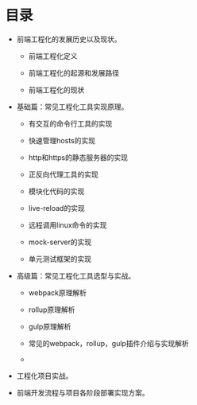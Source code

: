 # 目录

* 前端工程化的发展历史以及现状。

  * 前端工程化定义

  * 前端工程化的起源和发展路径

  * 前端工程化的现状

* 基础篇：常见工程化工具实现原理。

  * 有交互的命令行工具的实现

  * 快速管理hosts的实现

  * http和https的静态服务器的实现

  * 正反向代理工具的实现

  * 模块化代码的实现

  * live-reload的实现

  * 远程调用linux命令的实现

  * mock-server的实现

  * 单元测试框架的实现

* 高级篇：常见工程化工具选型与实战。

  * webpack原理解析

  * rollup原理解析

  * gulp原理解析

  * 常见的webpack，rollup，gulp插件介绍与实现解析

  * 

* 工程化项目实战。

* 前端开发流程与项目各阶段部署实现方案。



